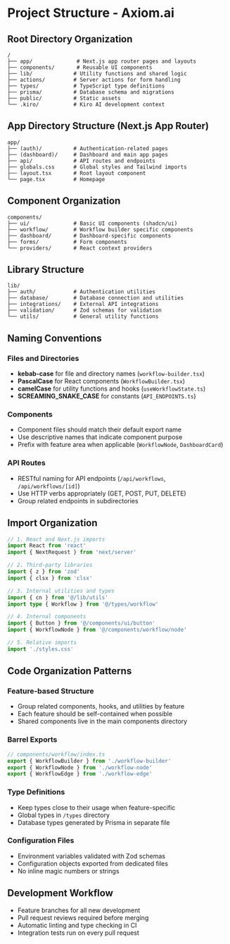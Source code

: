 # Project Structure - Axiom.ai

## Root Directory Organization
```
/
├── app/              # Next.js app router pages and layouts
├── components/       # Reusable UI components
├── lib/             # Utility functions and shared logic
├── actions/         # Server actions for form handling
├── types/           # TypeScript type definitions
├── prisma/          # Database schema and migrations
├── public/          # Static assets
└── .kiro/           # Kiro AI development context
```

## App Directory Structure (Next.js App Router)
```
app/
├── (auth)/          # Authentication-related pages
├── (dashboard)/     # Dashboard and main app pages
├── api/             # API routes and endpoints
├── globals.css      # Global styles and Tailwind imports
├── layout.tsx       # Root layout component
└── page.tsx         # Homepage
```

## Component Organization
```
components/
├── ui/              # Basic UI components (shadcn/ui)
├── workflow/        # Workflow builder specific components
├── dashboard/       # Dashboard-specific components
├── forms/           # Form components
└── providers/       # React context providers
```

## Library Structure
```
lib/
├── auth/            # Authentication utilities
├── database/        # Database connection and utilities
├── integrations/    # External API integrations
├── validation/      # Zod schemas for validation
└── utils/           # General utility functions
```

## Naming Conventions

### Files and Directories
- **kebab-case** for file and directory names (`workflow-builder.tsx`)
- **PascalCase** for React components (`WorkflowBuilder.tsx`)
- **camelCase** for utility functions and hooks (`useWorkflowState.ts`)
- **SCREAMING_SNAKE_CASE** for constants (`API_ENDPOINTS.ts`)

### Components
- Component files should match their default export name
- Use descriptive names that indicate component purpose
- Prefix with feature area when applicable (`WorkflowNode`, `DashboardCard`)

### API Routes
- RESTful naming for API endpoints (`/api/workflows`, `/api/workflows/[id]`)
- Use HTTP verbs appropriately (GET, POST, PUT, DELETE)
- Group related endpoints in subdirectories

## Import Organization
```typescript
// 1. React and Next.js imports
import React from 'react'
import { NextRequest } from 'next/server'

// 2. Third-party libraries
import { z } from 'zod'
import { clsx } from 'clsx'

// 3. Internal utilities and types
import { cn } from '@/lib/utils'
import type { Workflow } from '@/types/workflow'

// 4. Internal components
import { Button } from '@/components/ui/button'
import { WorkflowNode } from '@/components/workflow/node'

// 5. Relative imports
import './styles.css'
```

## Code Organization Patterns

### Feature-based Structure
- Group related components, hooks, and utilities by feature
- Each feature should be self-contained when possible
- Shared components live in the main components directory

### Barrel Exports
```typescript
// components/workflow/index.ts
export { WorkflowBuilder } from './workflow-builder'
export { WorkflowNode } from './workflow-node'
export { WorkflowEdge } from './workflow-edge'
```

### Type Definitions
- Keep types close to their usage when feature-specific
- Global types in `/types` directory
- Database types generated by Prisma in separate file

### Configuration Files
- Environment variables validated with Zod schemas
- Configuration objects exported from dedicated files
- No inline magic numbers or strings

## Development Workflow
- Feature branches for all new development
- Pull request reviews required before merging
- Automatic linting and type checking in CI
- Integration tests run on every pull request
